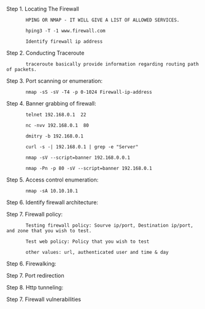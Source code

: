 Step 1. Locating The Firewall

           HPING OR NMAP - IT WILL GIVE A LIST OF ALLOWED SERVICES.
           
           hping3 -T -1 www.firewall.com
           
           Identify firewall ip address

Step 2. Conducting Traceroute
           
           traceroute basically provide information regarding routing path of packets.
           
Step 3. Port scanning or enumeration:
      
           nmap -sS -sV -T4 -p 0-1024 Firewall-ip-address
           
Step 4. Banner grabbing of firewall:

           telnet 192.168.0.1  22
           
           nc -nvv 192.168.0.1  80
           
           dmitry -b 192.168.0.1
           
           curl -s -| 192.168.0.1 | grep -e "Server"
           
           nmap -sV --script=banner 192.168.0.0.1
           
           nmap -Pn -p 80 -sV --script=banner 192.168.0.1
        
Step 5. Access control enumeration:

           nmap -sA 10.10.10.1
           
Step 6. Identify firewall architecture:

Step 7. Firewall policy:
                      
           Testing firewall policy: Sourve ip/port, Destination ip/port, and zone that you wish to test.
           
           Test web policy: Policy that you wish to test
           
           other values: url, authenticated user and time & day

Step 6. Firewalking:
 
Step 7. Port redirection

Step 8. Http tunneling:

Step 7. Firewall vulnerabilities           
